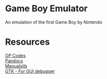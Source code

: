 # Game Boy Emulator
An emulation of the first Game Boy by Nintendo

# Resources
[OP Codes](https://www.pastraiser.com/cpu/gameboy/gameboy_opcodes.html)  
[Pandocs](https://gbdev.io/pandocs/#memory-map)  
[Manualslib](https://www.manualslib.com/manual/1627081/Nintendo-Game-Boy.html?page=95#manual)  
[GTK - For GUI debugger](https://www.gtk.org/)
